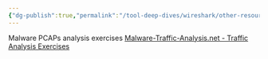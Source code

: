 ```yaml
---
{"dg-publish":true,"permalink":"/tool-deep-dives/wireshark/other-resources/"}
---
```




Malware PCAPs analysis exercises
[Malware-Traffic-Analysis.net - Traffic Analysis Exercises](https://www.malware-traffic-analysis.net/training-exercises.html)